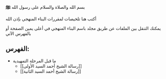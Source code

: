 بسم الله والصلاة والسلام على رسول الله **ﷺ**

أكتب هنا تلخيصات لمقررات البناء المنهجي بإذن الله

يمكنك التنقل بين الملفات عن طريق مجلد باسم البناء المنهجي في أعلى يمين الصفحة أو بالفهرس الآتي

## الفهرس:
- ما قبل المرحلة التمهيدية
	- [[رسالة الشيخ أحمد السيد الأولى]]
	- [[رسالة الشيخ أحمد السيد الثانية]]

